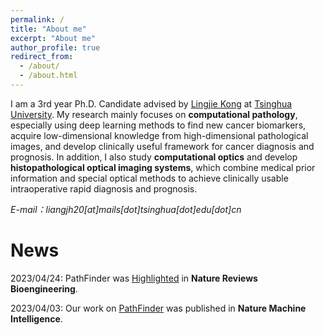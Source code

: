 ```yaml
---
permalink: /
title: "About me"
excerpt: "About me"
author_profile: true
redirect_from: 
  - /about/
  - /about.html
---
```


I am a 3rd year Ph.D. Candidate advised by [Lingjie Kong](https://scholar.google.com/citations?user=9ZZVgx4AAAAJ&hl=en) at [Tsinghua University](https://www.tsinghua.edu.cn/en/). My research mainly focuses on **computational pathology**, especially using deep learning methods to find new cancer biomarkers, acquire low-dimensional knowledge from high-dimensional pathological images, and develop clinically useful framework for cancer diagnosis and prognosis. In addition, I also study **computational optics** and develop **histopathological optical imaging systems**, which combine medical prior information and special optical methods to achieve clinically usable intraoperative rapid diagnosis and prognosis.

*E-mail：liangjh20[at]mails[dot]tsinghua[dot]edu[dot]cn*

 
 

News
======
2023/04/24: PathFinder was [Highlighted](https://www.nature.com/articles/s44222-023-00069-x) in **Nature Reviews Bioengineering**. 

2023/04/03: Our work on [PathFinder](https://www.nature.com/articles/s42256-023-00635-3) was published in **Nature Machine Intelligence**. 

 
